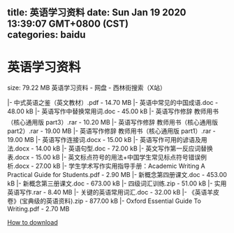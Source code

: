 
title: 英语学习资料
date: Sun Jan 19 2020 13:39:07 GMT+0800 (CST)    
categories: baidu
---

# 英语学习资料
size: 79.22 MB
 英语学习资料 - 网盘 - 西林街搜索（X站）
 
|- 中式英语之鉴（英文教材）.pdf - 14.70 MB
|- 英语中常见的中国成语.doc - 48.00 kB
|- 英语写作中替换常用词.doc - 45.00 kB
|- 英语写作修辞 教师用书（核心通用版 part3）.rar - 10.20 MB
|- 英语写作修辞 教师用书（核心通用版 part2）.rar - 19.00 MB
|- 英语写作修辞 教师用书（核心通用版 part1）.rar - 19.00 MB
|- 英语写作连接词.docx - 15.00 kB
|- 英语写作可用的谚语及用法.docx - 14.00 kB
|- 英语句型.doc - 72.00 kB
|- 英文写作第一反应词替换表.docx - 15.00 kB
|- 英文标点符号的用法+中国学生常见标点符号错误例析.docx - 27.00 kB
|- 学生学术写作实用指导手册：Academic Writing A Practical Guide for Students.pdf - 2.90 MB
|- 新概念第四册课文.doc - 453.00 kB
|- 新概念第三册课文.doc - 673.00 kB
|- 四级词汇训练.zip - 51.00 kB
|- 实用英语写作.rar - 8.40 MB
|- 关键的英语常用词汇.doc - 32.00 kB
|- 《英语羊皮卷》(宝典级的英语资料).zip - 877.00 kB
|- Oxford Essential Guide To Writing.pdf - 2.70 MB

[How to download](https://bpcam.bemobtrk.com/go/2ceec3aa-1ca2-46d6-b9ff-aaa5c184517c?jno=1519)